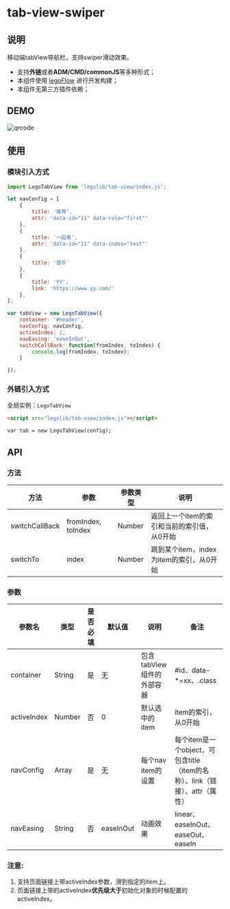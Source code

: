 # tab-view-swiper

## 说明
移动端tabView导航栏，支持swiper滑动效果。
* 支持**外链**或者**ADM/CMD/commonJS**等多种形式；
* 本组件使用 [legoFlow](https://legoflow.com/) 进行开发构建；
* 本组件无第三方插件依赖；

## DEMO

![qrcode](https://user-images.githubusercontent.com/1295348/33515426-36cd2c70-d79e-11e7-886d-d73501e2ea77.jpg)


## 使用

### 模块引入方式

```javascript
import LegoTabView from 'legolib/tab-view/index.js';

let navConfig = [
    {
        title: '推荐',
        attr: 'data-id="11" data-role="first"'
    },
    {
        title: '一起看',
        attr: 'data-id="11" data-index="test"'
    },
    {
        title: '音乐'
    },
    {
        title: 'YY',
        link: 'https://www.yy.com/'
    },
];

var tabView = new LegoTabView({
    container: '#header',
    navConfig: navConfig,
	activeIndex: 2,
    navEasing: 'easeInOut',
	switchCallBack: function(fromIndex, toIndex) {
		console.log(fromIndex, toIndex);
	}

});
```


### 外链引入方式

全局实例：`LegoTabView`

```html
<script src="legolib/tab-view/index.js"></script>

var tab = new LegoTabView(config);
```


## API
### 方法
| 方法           | 参数         | 参数类型  | 说明  |
| ------------- |------------- | -----| -----|
| switchCallBack| fromIndex, toIndex| Number  | 返回上一个item的索引和当前的索引值，从0开始|
| switchTo       | index | Number  | 跳到某个item，index为item的索引，从0开始|

### 参数
| 参数名 | 类型 | 是否必填 | 默认值 | 说明 | 备注 |
|------|----|--------|------|----|----|
| container | String | 是 | 无 | 包含tabView组件的外部容器|#id、data-*=xx、.class|
| activeIndex | Number | 否 | 0 | 默认选中的item | item的索引，从0开始 |
| navConfig | Array  | 是 | 无 | 每个nav item的设置 | 每个item是一个object，可包含title（item的名称）、link（链接）、attr（属性）|
| navEasing | String | 否 | easeInOut | 动画效果 | linear、easeInOut、easeOut、easeIn |

### 注意:
1. 支持页面链接上带activeIndex参数，滑到指定的item上。
2. 页面链接上带的activeIndex**优先级大于**初始化对象的时候配置的activeIndex。
